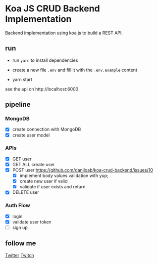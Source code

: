 # Koa JS CRUD Backend Implementation
Backend implementation using koa js to build a REST API.

## run
- run `yarn` to install dependencies

- create a new file `.env` and fill it with the `.env.example` content
 
- yarn start

see the api on http://localhost:6000

## pipeline

### MongoDB
- [x] create connection with MongoDB
- [x] create user model

### APIs
- [x] GET user
- [x] GET ALL create user
- [x] POST user https://github.com/daniloab/koa-crud-backend/issues/10
  - [x] implement body values validation with yup;
  - [x] create new user if valid  
  - [x] validate if user exists and return
- [x] DELETE user

### Auth Flow
- [x] login
- [x] validate user token
- [ ] sign up

## follow me
[Twitter](https://www.twitter.com/daniloab_)
[Twitch](https://www.twitch.tv/daniloassis_)
